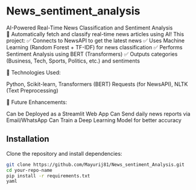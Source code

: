 # News_sentiment_analysis
AI-Powered Real-Time News Classification and Sentiment Analysis  
🚀 Automatically fetch and classify real-time news articles using AI! This project:
✅ Connects to NewsAPI to get the latest news
✅ Uses Machine Learning (Random Forest + TF-IDF) for news classification
✅ Performs Sentiment Analysis using BERT (Transformers)
✅ Outputs categories (Business, Tech, Sports, Politics, etc.) and sentiments

🔹 Technologies Used:

Python, Scikit-learn, Transformers (BERT)
Requests (for NewsAPI), NLTK (Text Preprocessing)

📌 Future Enhancements:


 Can be Deployed as a Streamlit Web App
 Can Send daily news reports via Email/WhatsApp
 Can Train a Deep Learning Model for better accuracy


## Installation
Clone the repository and install dependencies:
```bash
git clone https://github.com/Mayurij81/News_sentiment_Analysis.git
cd your-repo-name
pip install -r requirements.txt
yaml

